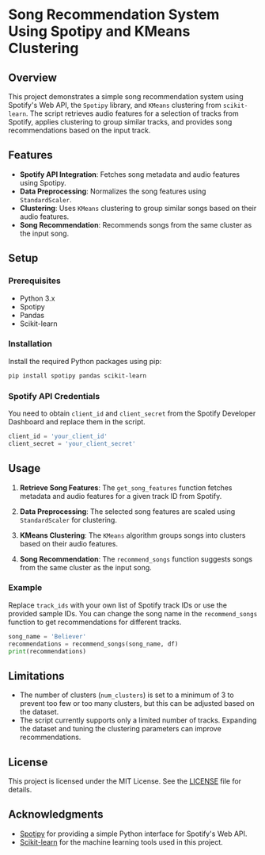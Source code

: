 # Song Recommendation System Using Spotipy and KMeans Clustering

## Overview

This project demonstrates a simple song recommendation system using Spotify's Web API, the `Spotipy` library, and `KMeans` clustering from `scikit-learn`. The script retrieves audio features for a selection of tracks from Spotify, applies clustering to group similar tracks, and provides song recommendations based on the input track.

## Features

- **Spotify API Integration**: Fetches song metadata and audio features using Spotipy.
- **Data Preprocessing**: Normalizes the song features using `StandardScaler`.
- **Clustering**: Uses `KMeans` clustering to group similar songs based on their audio features.
- **Song Recommendation**: Recommends songs from the same cluster as the input song.

## Setup

### Prerequisites

- Python 3.x
- Spotipy
- Pandas
- Scikit-learn

### Installation

Install the required Python packages using pip:

```bash
pip install spotipy pandas scikit-learn
```

### Spotify API Credentials

You need to obtain `client_id` and `client_secret` from the Spotify Developer Dashboard and replace them in the script.

```python
client_id = 'your_client_id'
client_secret = 'your_client_secret'
```

## Usage

1. **Retrieve Song Features**: The `get_song_features` function fetches metadata and audio features for a given track ID from Spotify.

2. **Data Preprocessing**: The selected song features are scaled using `StandardScaler` for clustering.

3. **KMeans Clustering**: The `KMeans` algorithm groups songs into clusters based on their audio features.

4. **Song Recommendation**: The `recommend_songs` function suggests songs from the same cluster as the input song.

### Example

Replace `track_ids` with your own list of Spotify track IDs or use the provided sample IDs. You can change the song name in the `recommend_songs` function to get recommendations for different tracks.

```python
song_name = 'Believer'
recommendations = recommend_songs(song_name, df)
print(recommendations)
```

## Limitations

- The number of clusters (`num_clusters`) is set to a minimum of 3 to prevent too few or too many clusters, but this can be adjusted based on the dataset.
- The script currently supports only a limited number of tracks. Expanding the dataset and tuning the clustering parameters can improve recommendations.

## License

This project is licensed under the MIT License. See the [LICENSE](LICENSE) file for details.

## Acknowledgments

- [Spotipy](https://spotipy.readthedocs.io/) for providing a simple Python interface for Spotify's Web API.
- [Scikit-learn](https://scikit-learn.org/stable/) for the machine learning tools used in this project.
